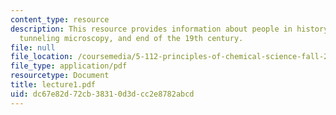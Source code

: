 ```yaml
---
content_type: resource
description: This resource provides information about people in history, scanning
  tunneling microscopy, and end of the 19th century.
file: null
file_location: /coursemedia/5-112-principles-of-chemical-science-fall-2005/dc67e82d72cb38310d3dcc2e8782abcd_lecture1.pdf
file_type: application/pdf
resourcetype: Document
title: lecture1.pdf
uid: dc67e82d-72cb-3831-0d3d-cc2e8782abcd
---
```

